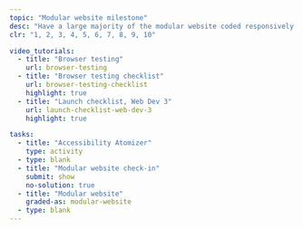 ```yaml
---
topic: "Modular website milestone"
desc: "Have a large majority of the modular website coded responsively & functioning."
clr: "1, 2, 3, 4, 5, 6, 7, 8, 9, 10"

video_tutorials:
  - title: "Browser testing"
    url: browser-testing
  - title: "Browser testing checklist"
    url: browser-testing-checklist
    highlight: true
  - title: "Launch checklist, Web Dev 3"
    url: launch-checklist-web-dev-3
    highlight: true

tasks:
  - title: "Accessibility Atomizer"
    type: activity
  - type: blank
  - title: "Modular website check-in"
    submit: show
    no-solution: true
  - title: "Modular website"
    graded-as: modular-website
  - type: blank
---
```

